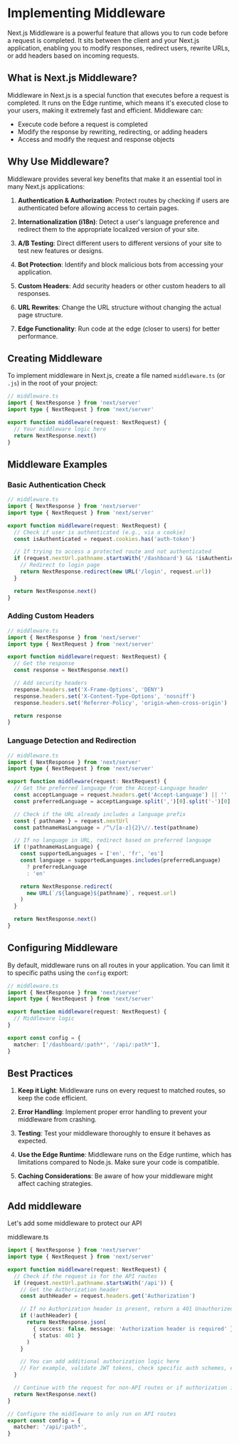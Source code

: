 # Implementing Middleware

Next.js Middleware is a powerful feature that allows you to run code before a request is completed. It sits between the client and your Next.js application, enabling you to modify responses, redirect users, rewrite URLs, or add headers based on incoming requests.

## What is Next.js Middleware?

Middleware in Next.js is a special function that executes before a request is completed. It runs on the Edge runtime, which means it's executed close to your users, making it extremely fast and efficient. Middleware can:

- Execute code before a request is completed
- Modify the response by rewriting, redirecting, or adding headers
- Access and modify the request and response objects

## Why Use Middleware?

Middleware provides several key benefits that make it an essential tool in many Next.js applications:

1. **Authentication & Authorization**: Protect routes by checking if users are authenticated before allowing access to certain pages.

2. **Internationalization (i18n)**: Detect a user's language preference and redirect them to the appropriate localized version of your site.

3. **A/B Testing**: Direct different users to different versions of your site to test new features or designs.

4. **Bot Protection**: Identify and block malicious bots from accessing your application.

5. **Custom Headers**: Add security headers or other custom headers to all responses.

6. **URL Rewrites**: Change the URL structure without changing the actual page structure.

7. **Edge Functionality**: Run code at the edge (closer to users) for better performance.

## Creating Middleware

To implement middleware in Next.js, create a file named `middleware.ts` (or `.js`) in the root of your project:

```typescript
// middleware.ts
import { NextResponse } from 'next/server'
import type { NextRequest } from 'next/server'

export function middleware(request: NextRequest) {
  // Your middleware logic here
  return NextResponse.next()
}
```

## Middleware Examples

### Basic Authentication Check

```typescript
// middleware.ts
import { NextResponse } from 'next/server'
import type { NextRequest } from 'next/server'

export function middleware(request: NextRequest) {
  // Check if user is authenticated (e.g., via a cookie)
  const isAuthenticated = request.cookies.has('auth-token')

  // If trying to access a protected route and not authenticated
  if (request.nextUrl.pathname.startsWith('/dashboard') && !isAuthenticated) {
    // Redirect to login page
    return NextResponse.redirect(new URL('/login', request.url))
  }

  return NextResponse.next()
}
```

### Adding Custom Headers

```typescript
// middleware.ts
import { NextResponse } from 'next/server'
import type { NextRequest } from 'next/server'

export function middleware(request: NextRequest) {
  // Get the response
  const response = NextResponse.next()

  // Add security headers
  response.headers.set('X-Frame-Options', 'DENY')
  response.headers.set('X-Content-Type-Options', 'nosniff')
  response.headers.set('Referrer-Policy', 'origin-when-cross-origin')

  return response
}
```

### Language Detection and Redirection

```typescript
// middleware.ts
import { NextResponse } from 'next/server'
import type { NextRequest } from 'next/server'

export function middleware(request: NextRequest) {
  // Get the preferred language from the Accept-Language header
  const acceptLanguage = request.headers.get('Accept-Language') || ''
  const preferredLanguage = acceptLanguage.split(',')[0].split('-')[0]

  // Check if the URL already includes a language prefix
  const { pathname } = request.nextUrl
  const pathnameHasLanguage = /^\/[a-z]{2}\//.test(pathname)

  // If no language in URL, redirect based on preferred language
  if (!pathnameHasLanguage) {
    const supportedLanguages = ['en', 'fr', 'es']
    const language = supportedLanguages.includes(preferredLanguage)
      ? preferredLanguage
      : 'en'

    return NextResponse.redirect(
      new URL(`/${language}${pathname}`, request.url)
    )
  }

  return NextResponse.next()
}
```

## Configuring Middleware

By default, middleware runs on all routes in your application. You can limit it to specific paths using the `config` export:

```typescript
// middleware.ts
import { NextResponse } from 'next/server'
import type { NextRequest } from 'next/server'

export function middleware(request: NextRequest) {
  // Middleware logic
}

export const config = {
  matcher: ['/dashboard/:path*', '/api/:path*'],
}
```

## Best Practices

1. **Keep it Light**: Middleware runs on every request to matched routes, so keep the code efficient.

2. **Error Handling**: Implement proper error handling to prevent your middleware from crashing.

3. **Testing**: Test your middleware thoroughly to ensure it behaves as expected.

4. **Use the Edge Runtime**: Middleware runs on the Edge runtime, which has limitations compared to Node.js. Make sure your code is compatible.

5. **Caching Considerations**: Be aware of how your middleware might affect caching strategies.

## Add middleware

Let's add some middleware to protect our API

middleware.ts

```ts
import { NextResponse } from 'next/server'
import type { NextRequest } from 'next/server'

export function middleware(request: NextRequest) {
  // Check if the request is for the API routes
  if (request.nextUrl.pathname.startsWith('/api')) {
    // Get the Authorization header
    const authHeader = request.headers.get('Authorization')

    // If no Authorization header is present, return a 401 Unauthorized response
    if (!authHeader) {
      return NextResponse.json(
        { success: false, message: 'Authorization header is required' },
        { status: 401 }
      )
    }

    // You can add additional authorization logic here
    // For example, validate JWT tokens, check specific auth schemes, etc.
  }

  // Continue with the request for non-API routes or if authorization is valid
  return NextResponse.next()
}

// Configure the middleware to only run on API routes
export const config = {
  matcher: '/api/:path*',
}
```
